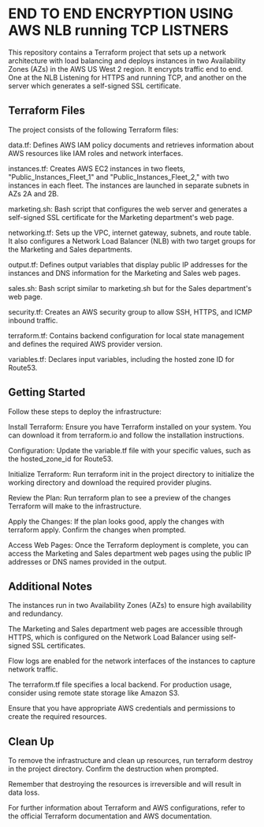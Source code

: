 # END TO END ENCRYPTION USING AWS NLB running TCP LISTNERS

This repository contains a Terraform project that sets up a network architecture with load balancing and deploys instances in two Availability Zones (AZs) in the AWS US West 2 region. It encrypts traffic end to end. One at the NLB Listening for HTTPS and running TCP, and another on the server which generates a self-signed SSL certificate.

## Terraform Files
The project consists of the following Terraform files:

data.tf: Defines AWS IAM policy documents and retrieves information about AWS resources like IAM roles and network interfaces.

instances.tf: Creates AWS EC2 instances in two fleets, "Public_Instances_Fleet_1" and "Public_Instances_Fleet_2," with two instances in each fleet. The instances are launched in separate subnets in AZs 2A and 2B.

marketing.sh: Bash script that configures the web server and generates a self-signed SSL certificate for the Marketing department's web page.

networking.tf: Sets up the VPC, internet gateway, subnets, and route table. It also configures a Network Load Balancer (NLB) with two target groups for the Marketing and Sales departments.

output.tf: Defines output variables that display public IP addresses for the instances and DNS information for the Marketing and Sales web pages.

sales.sh: Bash script similar to marketing.sh but for the Sales department's web page.

security.tf: Creates an AWS security group to allow SSH, HTTPS, and ICMP inbound traffic.

terraform.tf: Contains backend configuration for local state management and defines the required AWS provider version.

variables.tf: Declares input variables, including the hosted zone ID for Route53.

## Getting Started
Follow these steps to deploy the infrastructure:

Install Terraform: Ensure you have Terraform installed on your system. You can download it from terraform.io and follow the installation instructions.

Configuration: Update the variable.tf file with your specific values, such as the hosted_zone_id for Route53.

Initialize Terraform: Run terraform init in the project directory to initialize the working directory and download the required provider plugins.

Review the Plan: Run terraform plan to see a preview of the changes Terraform will make to the infrastructure.

Apply the Changes: If the plan looks good, apply the changes with terraform apply. Confirm the changes when prompted.

Access Web Pages: Once the Terraform deployment is complete, you can access the Marketing and Sales department web pages using the public IP addresses or DNS names provided in the output.

## Additional Notes
The instances run in two Availability Zones (AZs) to ensure high availability and redundancy.

The Marketing and Sales department web pages are accessible through HTTPS, which is configured on the Network Load Balancer using self-signed SSL certificates.

Flow logs are enabled for the network interfaces of the instances to capture network traffic.

The terraform.tf file specifies a local backend. For production usage, consider using remote state storage like Amazon S3.

Ensure that you have appropriate AWS credentials and permissions to create the required resources.

## Clean Up
To remove the infrastructure and clean up resources, run terraform destroy in the project directory. Confirm the destruction when prompted.

Remember that destroying the resources is irreversible and will result in data loss.

For further information about Terraform and AWS configurations, refer to the official Terraform documentation and AWS documentation.